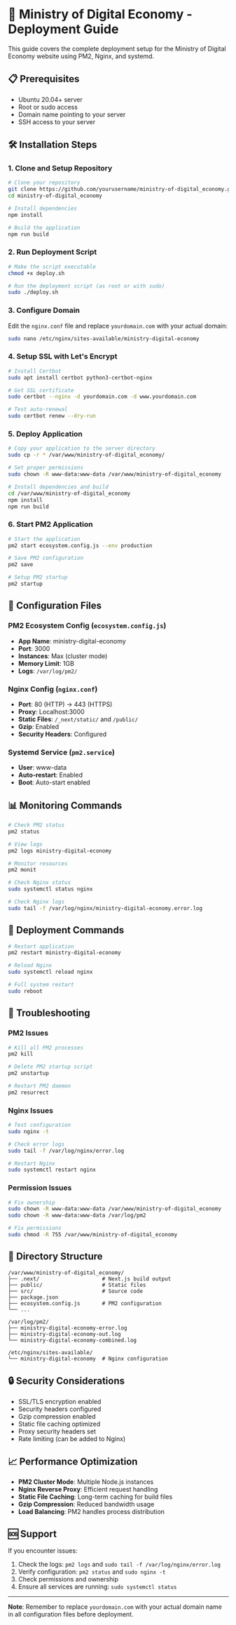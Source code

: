 # 🚀 Ministry of Digital Economy - Deployment Guide

This guide covers the complete deployment setup for the Ministry of Digital Economy website using PM2, Nginx, and systemd.

## 📋 Prerequisites

- Ubuntu 20.04+ server
- Root or sudo access
- Domain name pointing to your server
- SSH access to your server

## 🛠️ Installation Steps

### 1. Clone and Setup Repository

```bash
# Clone your repository
git clone https://github.com/yourusername/ministry-of-digital_economy.git
cd ministry-of-digital_economy

# Install dependencies
npm install

# Build the application
npm run build
```

### 2. Run Deployment Script

```bash
# Make the script executable
chmod +x deploy.sh

# Run the deployment script (as root or with sudo)
sudo ./deploy.sh
```

### 3. Configure Domain

Edit the `nginx.conf` file and replace `yourdomain.com` with your actual domain:

```bash
sudo nano /etc/nginx/sites-available/ministry-digital-economy
```

### 4. Setup SSL with Let's Encrypt

```bash
# Install Certbot
sudo apt install certbot python3-certbot-nginx

# Get SSL certificate
sudo certbot --nginx -d yourdomain.com -d www.yourdomain.com

# Test auto-renewal
sudo certbot renew --dry-run
```

### 5. Deploy Application

```bash
# Copy your application to the server directory
sudo cp -r * /var/www/ministry-of-digital_economy/

# Set proper permissions
sudo chown -R www-data:www-data /var/www/ministry-of-digital_economy

# Install dependencies and build
cd /var/www/ministry-of-digital_economy
npm install
npm run build
```

### 6. Start PM2 Application

```bash
# Start the application
pm2 start ecosystem.config.js --env production

# Save PM2 configuration
pm2 save

# Setup PM2 startup
pm2 startup
```

## 🔧 Configuration Files

### PM2 Ecosystem Config (`ecosystem.config.js`)
- **App Name**: ministry-digital-economy
- **Port**: 3000
- **Instances**: Max (cluster mode)
- **Memory Limit**: 1GB
- **Logs**: `/var/log/pm2/`

### Nginx Config (`nginx.conf`)
- **Port**: 80 (HTTP) → 443 (HTTPS)
- **Proxy**: Localhost:3000
- **Static Files**: `/_next/static/` and `/public/`
- **Gzip**: Enabled
- **Security Headers**: Configured

### Systemd Service (`pm2.service`)
- **User**: www-data
- **Auto-restart**: Enabled
- **Boot**: Auto-start enabled

## 📊 Monitoring Commands

```bash
# Check PM2 status
pm2 status

# View logs
pm2 logs ministry-digital-economy

# Monitor resources
pm2 monit

# Check Nginx status
sudo systemctl status nginx

# Check Nginx logs
sudo tail -f /var/log/nginx/ministry-digital-economy.error.log
```

## 🔄 Deployment Commands

```bash
# Restart application
pm2 restart ministry-digital-economy

# Reload Nginx
sudo systemctl reload nginx

# Full system restart
sudo reboot
```

## 🚨 Troubleshooting

### PM2 Issues
```bash
# Kill all PM2 processes
pm2 kill

# Delete PM2 startup script
pm2 unstartup

# Restart PM2 daemon
pm2 resurrect
```

### Nginx Issues
```bash
# Test configuration
sudo nginx -t

# Check error logs
sudo tail -f /var/log/nginx/error.log

# Restart Nginx
sudo systemctl restart nginx
```

### Permission Issues
```bash
# Fix ownership
sudo chown -R www-data:www-data /var/www/ministry-of-digital_economy
sudo chown -R www-data:www-data /var/log/pm2

# Fix permissions
sudo chmod -R 755 /var/www/ministry-of-digital_economy
```

## 📁 Directory Structure

```
/var/www/ministry-of-digital_economy/
├── .next/                    # Next.js build output
├── public/                   # Static files
├── src/                      # Source code
├── package.json
├── ecosystem.config.js       # PM2 configuration
└── ...

/var/log/pm2/
├── ministry-digital-economy-error.log
├── ministry-digital-economy-out.log
└── ministry-digital-economy-combined.log

/etc/nginx/sites-available/
└── ministry-digital-economy  # Nginx configuration
```

## 🔒 Security Considerations

- SSL/TLS encryption enabled
- Security headers configured
- Gzip compression enabled
- Static file caching optimized
- Proxy security headers set
- Rate limiting (can be added to Nginx)

## 📈 Performance Optimization

- **PM2 Cluster Mode**: Multiple Node.js instances
- **Nginx Reverse Proxy**: Efficient request handling
- **Static File Caching**: Long-term caching for build files
- **Gzip Compression**: Reduced bandwidth usage
- **Load Balancing**: PM2 handles process distribution

## 🆘 Support

If you encounter issues:

1. Check the logs: `pm2 logs` and `sudo tail -f /var/log/nginx/error.log`
2. Verify configuration: `pm2 status` and `sudo nginx -t`
3. Check permissions and ownership
4. Ensure all services are running: `sudo systemctl status`

---

**Note**: Remember to replace `yourdomain.com` with your actual domain name in all configuration files before deployment.
